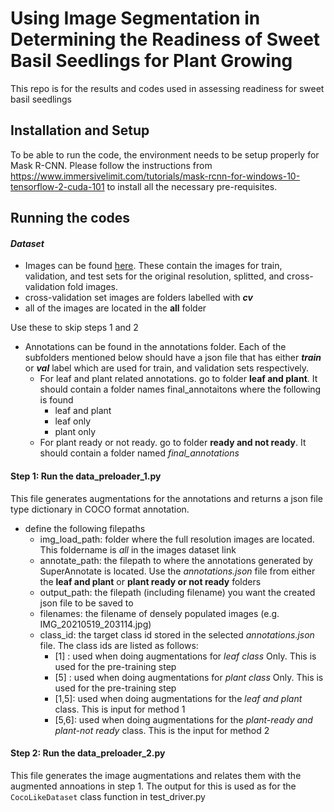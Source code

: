 # Using Image Segmentation in Determining the Readiness of Sweet Basil Seedlings for Plant Growing
This repo is for the results and codes used in assessing readiness for sweet basil seedlings

## Installation and Setup
To be able to run the code, the environment needs to be setup properly for Mask R-CNN. Please follow the instructions from https://www.immersivelimit.com/tutorials/mask-rcnn-for-windows-10-tensorflow-2-cuda-101 to install all the necessary pre-requisites.

## Running the codes

#### *Dataset*
* Images can be found [here](https://drive.google.com/drive/folders/1nga2TyWUemc9DHM6kIWc-S-rYOi73gq8?usp=sharing). These contain the images for train, validation, and test sets for the original resolution, splitted, and cross-validation fold images.
* cross-validation set images are folders labelled with **_cv_**
* all of the images are located in the **all** folder

Use these to skip steps 1 and 2
* Annotations can be found in the annotations folder. Each of the subfolders mentioned below should have a json file that has either **_train_** or **_val_** label which are used for train, and validation sets respectively.
  * For leaf and plant related annotations. go to folder **leaf and plant**. It should contain a folder names final_annotaitons where the following is found
    * leaf and plant
    * leaf only
    * plant only
  * For plant ready or not ready. go to folder **ready and not ready**. It should contain a folder named *final_annotations*

#### Step 1: Run the data_preloader_1.py
This file generates augmentations for the annotations and returns a json file type dictionary in COCO format annotation.

* define the following filepaths
  * img_load_path: folder where the full resolution images are located. This foldername is _all_ in the images dataset link
  * annotate_path: the filepath to where the annotations generated by SuperAnnotate is located. Use the _annotations.json_ file from either the **leaf and plant** or **plant ready or not ready** folders
  * output_path: the filepath (including filename) you want the created json file to be saved to
  * filenames: the filename of densely populated images (e.g. IMG_20210519_203114.jpg)
  * class_id: the target class id stored in the selected _annotations.json_ file. The class ids are listed as follows:
    * [1]  : used when doing augmentations for _leaf class_ Only. This is used for the pre-training step
    * [5]  : used when doing augmentations for _plant class_ Only. This is used for the pre-training step
    * [1,5]: used when doing augmentations for the _leaf and plant_ class. This is input for method 1
    * [5,6]: used when doing augmentations for the _plant-ready and plant-not ready_ class. This is the input for method 2

#### Step 2: Run the data_preloader_2.py
This file generates the image augmentations and relates them with the augmented annoations in step 1. The output for this is used as for the `CocoLikeDataset` class function in test_driver.py


